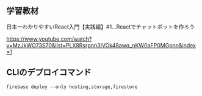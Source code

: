 ## 学習教材

日本一わかりやすいReact入門【実践編】#1...Reactでチャットボットを作ろう

https://www.youtube.com/watch?v=MzJkWO73S70&list=PLX8Rsrpnn3IVOk48awq_nKW0aFP0MGpnn&index=1

## CLIのデプロイコマンド
```firebase deploy --only hosting,storage,firestore```
